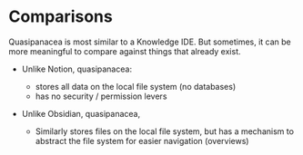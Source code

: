 # Comparisons

Quasipanacea is most similar to a Knowledge IDE. But sometimes, it can be more meaningful to compare against things that already exist.

- Unlike Notion, quasipanacea:
  - stores all data on the local file system (no databases)
  - has no security / permission levers

- Unlike Obsidian, quasipanacea,
  - Similarly stores files on the local file system, but has a mechanism to abstract the file system for easier navigation (overviews)
